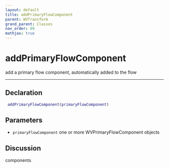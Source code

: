 ```yaml
---
layout: default
title: addPrimaryFlowComponent
parent: WVTransform
grand_parent: Classes
nav_order: 69
mathjax: true
---
```


#  addPrimaryFlowComponent

add a primary flow component, automatically added to the flow


---

## Declaration
```matlab
 addPrimaryFlowComponent(primaryFlowComponent)
```
## Parameters
+ `primaryFlowComponent`  one or more WVPrimaryFlowComponent objects

## Discussion
components
 
      
